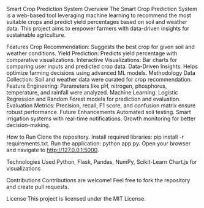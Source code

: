 Smart Crop Prediction System
Overview
The Smart Crop Prediction System is a web-based tool leveraging machine learning to recommend the most suitable crops and predict yield percentages based on soil and weather data. This project aims to empower farmers with data-driven insights for sustainable agriculture.

Features
Crop Recommendation: Suggests the best crop for given soil and weather conditions.
Yield Prediction: Predicts yield percentage with comparative visualizations.
Interactive Visualizations: Bar charts for comparing user inputs and predicted crop data.
Data-Driven Insights: Helps optimize farming decisions using advanced ML models.
Methodology
Data Collection: Soil and weather data were curated for crop recommendation.
Feature Engineering: Parameters like pH, nitrogen, phosphorus, temperature, and rainfall were analyzed.
Machine Learning: Logistic Regression and Random Forest models for prediction and evaluation.
Evaluation Metrics: Precision, recall, F1 score, and confusion matrix ensure robust performance.
Future Enhancements
Automated soil testing.
Smart irrigation systems with real-time notifications.
Growth monitoring for better decision-making.

How to Run
Clone the repository.
Install required libraries: pip install -r requirements.txt.
Run the application: python app.py.
Open your browser and navigate to http://127.0.0.1:5000.

Technologies Used
Python, Flask, Pandas, NumPy, Scikit-Learn
Chart.js for visualizations

Contributions
Contributions are welcome! Feel free to fork the repository and create pull requests.

License
This project is licensed under the MIT License.
